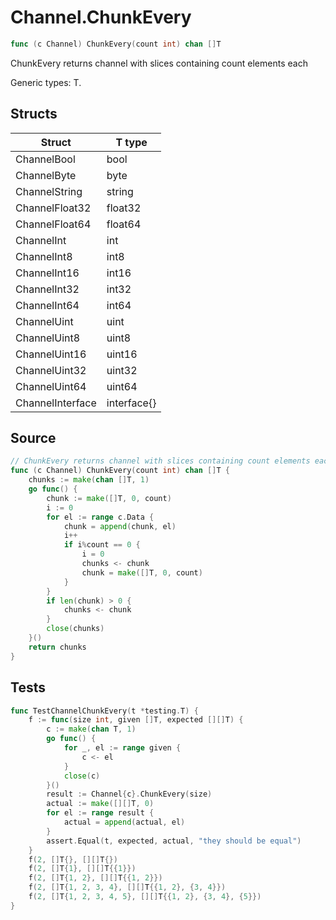 # Channel.ChunkEvery

```go
func (c Channel) ChunkEvery(count int) chan []T
```

ChunkEvery returns channel with slices containing count elements each

Generic types: T.

## Structs

| Struct | T type |
| ------ | ------ |
| ChannelBool | bool |
| ChannelByte | byte |
| ChannelString | string |
| ChannelFloat32 | float32 |
| ChannelFloat64 | float64 |
| ChannelInt | int |
| ChannelInt8 | int8 |
| ChannelInt16 | int16 |
| ChannelInt32 | int32 |
| ChannelInt64 | int64 |
| ChannelUint | uint |
| ChannelUint8 | uint8 |
| ChannelUint16 | uint16 |
| ChannelUint32 | uint32 |
| ChannelUint64 | uint64 |
| ChannelInterface | interface{} |

## Source

```go
// ChunkEvery returns channel with slices containing count elements each
func (c Channel) ChunkEvery(count int) chan []T {
	chunks := make(chan []T, 1)
	go func() {
		chunk := make([]T, 0, count)
		i := 0
		for el := range c.Data {
			chunk = append(chunk, el)
			i++
			if i%count == 0 {
				i = 0
				chunks <- chunk
				chunk = make([]T, 0, count)
			}
		}
		if len(chunk) > 0 {
			chunks <- chunk
		}
		close(chunks)
	}()
	return chunks
}
```

## Tests

```go
func TestChannelChunkEvery(t *testing.T) {
	f := func(size int, given []T, expected [][]T) {
		c := make(chan T, 1)
		go func() {
			for _, el := range given {
				c <- el
			}
			close(c)
		}()
		result := Channel{c}.ChunkEvery(size)
		actual := make([][]T, 0)
		for el := range result {
			actual = append(actual, el)
		}
		assert.Equal(t, expected, actual, "they should be equal")
	}
	f(2, []T{}, [][]T{})
	f(2, []T{1}, [][]T{{1}})
	f(2, []T{1, 2}, [][]T{{1, 2}})
	f(2, []T{1, 2, 3, 4}, [][]T{{1, 2}, {3, 4}})
	f(2, []T{1, 2, 3, 4, 5}, [][]T{{1, 2}, {3, 4}, {5}})
}
```